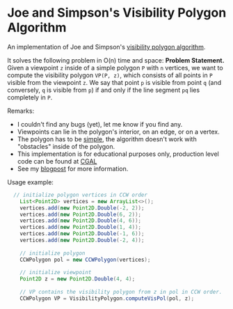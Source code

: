 # Joe and Simpson's Visibility Polygon Algorithm
An implementation of Joe and Simpson's [visibility polygon algorithm](https://cs.uwaterloo.ca/research/tr/1985/CS-85-38.pdf).

It solves the following problem in O(n) time and space:
**Problem Statement.** Given a viewpoint `z` inside of a simple polygon `P` with `n` vertices, we want to compute the visibility polygon `VP(P, z)`, which consists of all points in `P` visible from the viewpoint `z`. We say that point `p` is visible from point `q` (and conversely, `q` is visible from `p`) if and only if the line segment `pq` lies completely in `P`.

Remarks:
- I couldn't find any bugs (yet), let me know if you find any.
- Viewpoints can lie in the polygon's interior, on an edge, or on a vertex.
- The polygon has to be [simple](https://en.wikipedia.org/wiki/Simple_polygon), the algorithm doesn't work with "obstacles" inside of the polygon.
- This implementation is for educational purposes only, production level code can be found at [CGAL](https://doc.cgal.org/latest/Visibility_2/classCGAL_1_1Simple__polygon__visibility__2.html)
- See my [blogpost](https://glavas.github.io/2017/01/01/computing-visibility-polygons/) for more information.

Usage example:

``` java
  // initialize polygon vertices in CCW order
	List<Point2D> vertices = new ArrayList<>();
	vertices.add(new Point2D.Double(-2, 2));
	vertices.add(new Point2D.Double(6, 2));
	vertices.add(new Point2D.Double(4, 6));
	vertices.add(new Point2D.Double(1, 4));
	vertices.add(new Point2D.Double(-1, 6));
	vertices.add(new Point2D.Double(-2, 4));
	
	// initialize polygon
	CCWPolygon pol = new CCWPolygon(vertices);
	
	// initialize viewpoint
	Point2D z = new Point2D.Double(4, 4);
	
	// VP contains the visibility polygon from z in pol in CCW order.
	CCWPolygon VP = VisibilityPolygon.computeVisPol(pol, z);
```
